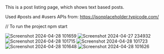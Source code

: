 This is a post listing page, which shows text based posts.

Used #posts and #users APIs from: https://jsonplaceholder.typicode.com/

// To run the project
npm start

![Screenshot 2024-04-28 101659](https://github.com/allenbakki/incribeHub./assets/96569997/e6993edf-d8c8-434d-9814-17453f957db8)
![Screenshot 2024-04-27 234932](https://github.com/allenbakki/incribeHub./assets/96569997/abae4009-e825-4588-9a7d-f3f272a4d845)
![Screenshot 2024-04-28 101715](https://github.com/allenbakki/incribeHub./assets/96569997/556fa35b-0ba7-4015-aa30-53def84c84e1)
![Screenshot 2024-04-28 101723](https://github.com/allenbakki/incribeHub./assets/96569997/3f630317-45e4-465d-bbdb-0b93649b25c5)
![Screenshot 2024-04-28 101648](https://github.com/allenbakki/incribeHub./assets/96569997/8189d6fc-8ff8-4642-91ba-b0deef5ab8d7)
![Screenshot 2024-04-28 101626](https://github.com/allenbakki/incribeHub./assets/96569997/a100f5b3-34fd-4e77-af91-7ecc7dfd5af5)
